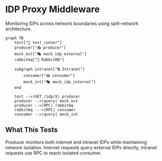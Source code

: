 # IDP Proxy Middleware

Monitoring IDPs across network boundaries using split-network architecture.

```mermaid
graph TB
    test["🧪 test_runner"]
    producer["📤 producer"]
    mock_ext["🎭 mock_idp_external"]
    rabbitmq["🐰 RabbitMQ"]

    subgraph intranet["🔒 Intranet"]
        consumer["📥 consumer"]
        mock_int["🎭 mock_idp_internal"]
    end

    test -->|GET /idp/X| producer
    producer -->|query| mock_ext
    producer -->|RPC| rabbitmq
    rabbitmq -.->|RPC| consumer
    consumer -->|query| mock_int
```

## What This Tests

Producer monitors both internet and intranet IDPs while maintaining network isolation. Internet requests query external IDPs directly; intranet requests use RPC to reach isolated consumer.
